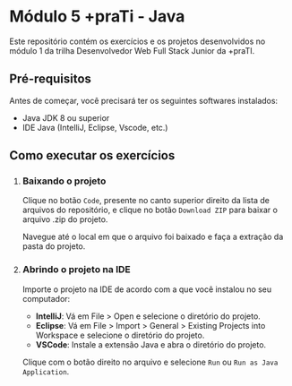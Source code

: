 <h1>Módulo 5 +praTi - Java</h1>
<p>Este repositório contém os exercícios e os projetos desenvolvidos no módulo 1 da trilha Desenvolvedor Web Full Stack Junior da +praTI.</p>

<h2>Pré-requisitos</h2>
<p>Antes de começar, você precisará ter os seguintes softwares instalados:</p>
<ul>
    <li>Java JDK 8 ou superior</li>
    <li>IDE Java (IntelliJ, Eclipse, Vscode, etc.)</li>
</ul>

<h2>Como executar os exercícios</h2>
<ol>
    <li>
        <h3>Baixando o projeto</h3>
        <p>Clique no botão <code>Code</code>, presente no canto superior direito da lista de arquivos do repositório, e clique no botão <code>Download ZIP</code> para baixar o arquivo .zip do projeto.</p>
        <p>Navegue até o local em que o arquivo foi baixado e faça a extração da pasta do projeto.</p>
    </li>
    <li>
        <h3>Abrindo o projeto na IDE</h3>
        <p>Importe o projeto na IDE de acordo com a que você instalou no seu computador:</p>
        <ul>
            <li><strong>IntelliJ</strong>: Vá em File > Open e selecione o diretório do projeto.</li>
            <li><strong>Eclipse</strong>: Vá em File > Import > General > Existing Projects into Workspace e selecione o diretório do projeto.</li>
            <li><strong>VSCode</strong>: Instale a extensão Java e abra o diretório do projeto.</li>
        </ul>
        <p>Clique com o botão direito no arquivo e selecione <code>Run</code> ou <code>Run as Java Application</code>.</p>
    </li>
</ol>